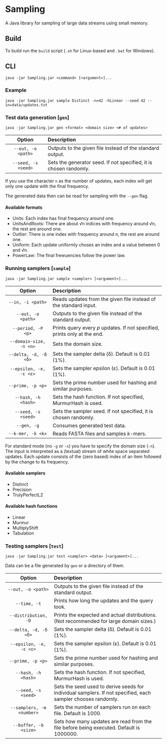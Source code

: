 # Sampling

A Java library for sampling of large data streams using small memory.

## Build

To build run the `build` script (`.sh` for Linux-based and `.bat` for Windows).

## CLI

```
java -jar Sampling.jar <command> [<argument>]...
```

### Example

```
java -jar Sampling.jar sample Distinct -n=42 -hLinear --seed 42 --in=data/updates.txt
```

### Test data generation [`gen`]

```
java -jar Sampling.jar gen <format> <domain size> <# of updates>
```

|        Option       | Description                                                       |
| :-----------------: | :---------------------------------------------------------------- |
|  `--out, -o <path>` | Outputs to the given file instead of the standard output.         |
| `--seed, -s <seed>` | Sets the generator seed. If not specified, it is chosen randomly. |

If you use the character `n` as the number of updates, each index will get only one update with the final frequency.

The generated data then can be read for sampling with the `--gen` flag.

#### Available formats

- Units: Each index has final frequency around one.
- UnitsAndRoots: There are about √n indices with frequency around √n, the rest are around one.
- Outlier: There is one index with frequency around n, the rest are around one.
- Uniform: Each update uniformly choses an index and a value between 0 and √n.
- PowerLaw: The final frewuencies follow the power law.

### Running samplers [`sample`]

```
java -jar Sampling.jar sample <sampler> [<argument>]...
```

|          Option         | Description                                                               |
| :---------------------: | :------------------------------------------------------------------------ |
|    `--in, -i <path>`    | Reads updates from the given file instead of the standard input.          |
|    `--out, -o <path>`   | Outputs to the given file instead of the standard output.                 |
|    `--period, -P <p>`   | Prints query every *p* updates. If not specified, prints only at the end. |
| `--domain-size, -n <n>` | Sets the domain size.                                                     |
|  `--delta, -d, -δ <δ>`  | Sets the sampler delta (δ). Default is 0.01 (1%).                         |
| `--epsilon, -e, -ε <ε>` | Sets the sampler epsilon (ε). Default is 0.01 (1%).                       |
|    `--prime, -p <p>`    | Sets the prime number used for hashing and similar purposes.              |
|   `--hash, -h <hash>`   | Sets the hash function. If not specified, MurmurHash is used.             |
|   `--seed, -s <seed>`   | Sets the sampler seed. If not specified, it is chosen randomly.           |
|       `--gen, -g`       | Consumes generated test data.                                             |
|    `--k-mer, -k <k>`    | Reads FASTA files and samples *k*-mers.                                   |

For standard mode (no `-g` or `-x`) you have to specify the domain size (`-n`).
The input is interpreted as a (textual) stream of white space separated updates.
Each update consists of the (zero based) index of an item followed by the change to its frequency.

#### Available samplers

- Distinct
- Precision
- TrulyPerfectL2

#### Available hash functions

- Linear
- Murmur
- MultiplyShift
- Tabulation

### Testing samplers [`test`]

```
java -jar Sampling.jar test <sampler> <data> [<argument>]...
```

Data can be a file generated by `gen` or a directory of them.

|           Option          | Description                                                                                                  |
| :-----------------------: | :----------------------------------------------------------------------------------------------------------- |
|     `--out, -o <path>`    | Outputs to the given file instead of the standard output.                                                    |
|        `--time, -t`       | Prints how long the updates and the query took.                                                              |
|    `--distribution, -D`   | Prints the expected and actual distributions. (Not recommended for large domain sizes.)                      |
|   `--delta, -d, -δ <δ>`   | Sets the sampler delta (δ). Default is 0.01 (1%).                                                            |
|  `--epsilon, -e, -ε <ε>`  | Sets the sampler epsilon (ε). Default is 0.01 (1%).                                                          |
|     `--prime, -p <p>`     | Sets the prime number used for hashing and similar purposes.                                                 |
|    `--hash, -h <hash>`    | Sets the hash function. If not specified, MurmurHash is used.                                                |
|    `--seed, -s <seed>`    | Sets the seed used to derive seeds for individual samplers. If not specified, each sampler chooses randomly. |
| `--samplers, -m <number>` | Sets the number of samplers run on each file. Default is 1000.                                               |
|   `--buffer, -b <size>`   | Sets how many updates are read from the file before being executed. Default is 1000000.                      |